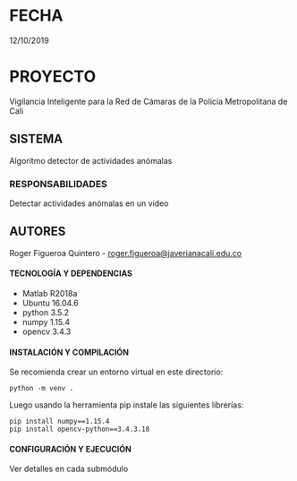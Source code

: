 # FECHA

12/10/2019

# PROYECTO

Vigilancia Inteligente para la Red de Cámaras de la Policía Metropolitana de Cali

## SISTEMA

Algoritmo detector de actividades anómalas

### RESPONSABILIDADES

Detectar actividades anómalas en un video

## AUTORES

Roger Figueroa Quintero - roger.figueroa@javerianacali.edu.co

#### TECNOLOGÍA Y DEPENDENCIAS

- Matlab R2018a<br/>
- Ubuntu 16.04.6<br/>
- python 3.5.2<br/>
- numpy 1.15.4<br/>
- opencv 3.4.3<br/>

#### INSTALACIÓN Y COMPILACIÓN

Se recomienda crear un entorno virtual en este directorio:
```
python -m venv .
```
Luego usando la herramienta pip instale las siguientes librerías:
```
pip install numpy==1.15.4
pip install opencv-python==3.4.3.18
```
#### CONFIGURACIÓN Y EJECUCIÓN

Ver detalles en cada submódulo
